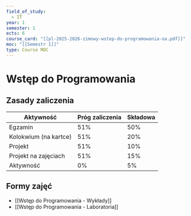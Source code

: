 ```yaml
---
field_of_study:
  - IT
year: 1
semester: 1
ects: 6
course_card: "[[pl-2025-2026-zimowy-wstep-do-programowania-oa.pdf]]"
moc: "[[Semestr 1]]"
type: Course MOC
---
```


# Wstęp do Programowania

## Zasady zaliczenia

| Aktywność             | Próg zaliczenia | Składowa |
| --------------------- | --------------- | -------- |
| Egzamin               | 51%             | 50%      |
| Kolokwium (na kartce) | 51%             | 20%      |
| Projekt               | 51%             | 10%      |
| Projekt na zajęciach  | 51%             | 15%      |
| Aktywność             | 0%              | 5%       |

## Formy zajęć

- [[Wstęp do Programowania - Wykłady]]
- [[Wstęp do Programowania - Laboratoria]]